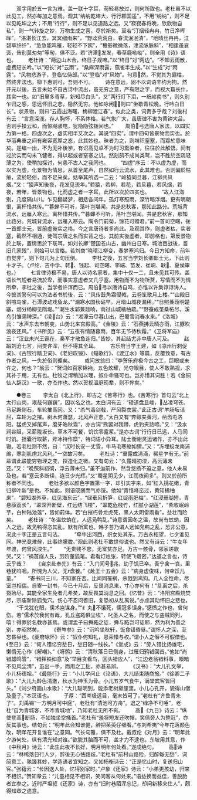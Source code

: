 <!-- { "loadSidebar": true } -->
　　双字用於五一言为难，盖一联十字耳，苟轻易放过，则何所取也。老杜虽不以此见工，然亦每加之意焉。观其“纳纳乾坤大，行行郡国遥”，不用“纳纳”，则不足以见乾坤之大；不用“行行”，则不足以见道路之远。又“寂寂春将晚，欣欣物自私”，则一气转旋之妙，万物生成之喜，尽於斯矣。至若“汀烟轻冉冉，竹日净晖晖”，“湛湛长江去，冥冥细雨来”，“野迳荒荒白，春流泯泯清”，“地晴丝冉冉，江碧草纤纤”，“急急能鸣雁，轻轻不下鸥”，“檐影微微落，津流脉脉斜”，“相逢虽衮衮，告别莫匆匆”等句，俱不泛。若“济潭发发，春草鹿呦呦”，则全用《诗》语也。
　　老杜诗：“两边山木合，终日子规啼。”以“终日”对“两边”。“不知云雨散，虚费短长吟。”以“短长”对“云雨”。“桑麻深雨露，燕雀半生成。”以“生成”对“雨露”。“风物悲游子，登临忆侍郎。”以“登临”对“风物”。句意然，不觉其为偏枯，然终非法也。柳下惠则可，吾则不可。
　　诗在意远，固不以词语丰约为拘。然开元以後，五言未始不自古诗中流出，虽无穷之意，严有限之字，而视大篇长什，其实一也。如“旧里多青草，新知尽白头”，又“两行灯下泪，一纸岭南书”，则久别乍归之感，思远怀旧之悲，隐然无穷。他如咏闲，则曰“坐歇青松晚，行吟白日长”。状景物，则曰“云霞出海曙，梅柳渡江春”。似此之类，词贵多乎哉？刘後村有云：“言意深浅，存人胸怀，不系体格。若气象广大，虽唐律不害为黄钟大吕。否则手操云和，而惊飚骇电，犹隐隐弦拨间也。”
　　周伯弓选唐人家法，以四实为第一格，四虚次之，虚实相半又次之。其说“四实”，谓中四句皆景物而实也。於华丽典重之间有雍容宽厚之态，此其妙也。昧者为之，则堆积窒塞，而寡於意味矣。是编一出，不为无补後学，有识高见卓不为时习熏染者，往往於此解悟。间有过於实而句未飞健者，得以起或者窒塞之讥。然刻鹄不成尚类鹜，岂不胜於空疏轻薄之为，使稍加探讨，何患不古人之我同也。
　　“四虚”序云：不以虚为虚，而以实为虚，化景物为情思，从首至尾声，自然如行云流水，此其难也。否则偏於枯瘠，流於轻俗，而不足采矣。姑举其所选一二云：“岭猿同旦暮，江柳共风烟。”又：“猿声知後夜，花发见流年。”若猿，若柳，若花，若旦暮，若风烟，若夜，若年，皆景物也。化而虚之者一字耳，此所以次於四实也。
　　“故人江海别，几度隔山川。乍见翻疑梦，相悲各问年。孤灯寒照雨，深竹暗浮烟。更有明朝恨，离杯惜共传。”“暮蝉不可听，落叶岂堪闻。共是悲秋客，那知此路分。荒城背流水，远雁入寒云。离杯惜共传。”“暮蝉不可听，落叶岂堪闻。共是悲秋客，那知此路分。荒城背流水，远雁入寒云。陶令门前菊，馀花可赠君。”前一首司空曙，後一首郎士元，皆前虚後实之格。今之言唐诗者多尚此。及观其作，则虚者枯，实者塞，截然不相通，徒驾宗唐之名而实背之也。其前实後虚者，即前格也，第反景物於上联，置情思於下联耳。如刘长卿“楚国苍山古，幽州白日寒。城池百战後，耆旧几家残”，则始可以言格。若刘商“晓晴江柳变，春梦塞鸿归。今日方知命，前年自觉非”，则下句几为上句压倒。
　　李杜之後，五言当学刘长卿郎士元，下此则十才子。（卢纶、吉中孚、韩、钱起、司空曙、李端、苗发、崔峒、耿、夏侯审也。）
　　七言律诗极不易，唐人以诗名家者，集中十仅一二，且未见其可传。盖语长气短者易流於卑，而事实意虚者又几乎塞。用物而不为物所赘，写情而不为情所牵，李杜之後，当学者许浑而已。周伯弓以唐诗自鸣，亦惟以许集谆谆诲人。今摭其警句可以为法者书於後，云：“风传鼓角霜侵戟，云卷笙歌月上楼。”“山殿日斜喧鸟雀，石潭波动戏鱼龙。”“潮寒水国秋砧早，月暗山城夜漏稀。”“日照蒹葭明楚塞，烟分杨柳见隋堤。”“潮生水郭蒹葭响，雨过山城橘柚疏。”“野蚕成茧桑柘尽，溪鸟引雏蒲稗深。”《凌台》云：“湘潭云尽暮山出，巴蜀雪消春水来。”《洛城》云：“水声东去市朝变，山势北来宫殿高。”《金陵》云：“石燕拂云晴亦雨，江豚吹浪夜还风。”《书所见》云：“五夜有情随暮雨，百年无节待秋霜。”《卫将军庙》云：“汉业未兴王霸在，秦军才散鱼连归。”皆妙。其起结尤非中唐人可及。
　　赵嘏刘沧七言，间类许浑，但不得其全耳。
　　古乐府当学王建，如《凉州行刺促词》、《古钗行精卫词》、《老妇叹镜》、《短歌行》、《渡辽水》等篇，反覆致意，有古作者之风，一失於俗则俚矣。
　　或问放翁曰：“李贺乐府极今古之工，巨眼或未许之，何也？”翁云：“贺词如百家锦衲，五色炫耀，光夺眼目，使人不敢熟视，求其补于用，无有也。杜牧之谓稍加以理，奴仆命骚可也。岂亦惜其词胜！若《金铜仙人辞汉》一歌，亦杰作也。然以贺视温庭筠辈，则不侔矣。”



　　●卷三
　　李太白《北上行》，即古之《苦寒行》也。《苦寒行》首句云“北上太行山岗，艰哉何巍巍”，因以名之也。太白词有云：“磴道盘且峻，丛凌穹苍。马足蹶侧石，车轮摧高冈。又：“杀气毒剑戟，严风裂衣裳。”此正古词“羊肠坂诘屈，车轮为之摧。树木何萧瑟，北风声正悲。”太白又有“奔鲸夹黄河，凿齿屯洛阳。猛虎又掉尾声，磨牙皓秋霜”，亦古词“熊罢对我蹲，虎豹夹路啼。”又：“汲水涧谷阻，采薪陇坂长。草木不可餐，饥饮零露浆。”是亦古词“行行日已远，人马同时饥。担囊行取薪，斧冰持作糜”，特词语小异耳。陆士衡谢灵运诸作，亦不出此辙。若老杜则不然，曰：“汉时长安一丈雪，牛马毛寒缩如猬。”又：“冻埋蛟龙南浦缩，寒刮肌虏北风利。”一空故习矣。
　　老杜诗：“重露成涓滴，稀星乍有无。”前辈谓此联能穷物理之变，探造化之微。又有句云：“久露晴初湿，高云薄未还。”又：“晚照斜初彻，浮云薄未归。”虽不迨前作，然含悠扬不迫之意，他人未易及也。若“塞云多断续，连日少光辉。”又“蜀星阴见少，江雨夜闻多”。则又於前所称者不同也。
　　老杜多欲以颜色字置第一字，却引实字来，如“红入桃花嫩，青归柳叶新”是也。不如此，则语既弱而气亦馁。他如“青惜峰峦过，黄知橘柚来”，“碧知湖外草，红见海东云”，“绿垂风折笋，红绽雨肥梅”，“红浸珊瑚短，青悬薜荔长”，“翠深开断壁，红远结飞楼”，“翠乾危栈竹，红腻小湖莲”，“紫收岷岭芋，白种陆池莲”，皆如前体。若“白摧朽骨龙虎死，黑人太阴雷雨垂”，益壮而险矣。
　　老杜诗：“冬温蚊蚋在，人远凫鸭乱。”诗意谓因冬之温，故尚有蚊蚋，因人之远，故凫鸭得恣其乱，默有所寓也。韩子苍乃谓人远如凫鸭之乱，恐非公意。况此十字正是五言句法。
　　“牵牛出河西，织女处其东。万古永相望，七夕谁见同。神光竟难候，此事终朦胧。”观此则老杜不敢世俗说也。然又有诗云：“牛女年年渡，何曾风浪生。”
　　“无贵贱不悲，无富贫亦足。万古一骸骨，邻家递歌哭。”又：“祸首燧人氏，厉阶董狐笔。君看灯烛张，转使飞蛾密。”达道之言也，诗云乎哉？
　　《自京赴奉先》有云：“入门闻号兆，幼子饥已卒。吾宁舍一哀，里巷犹呜咽。所愧为人父，无г盘餐。”《赴王十五会》云：“病身虚俊味，何幸饫儿童。”
　　“寄书问三川，不知家在否。比闻同罹祸，杀戮到鸡狗。几人全性命，尽室岂相偶。自寄一封书，今已十月后，反畏消息来，寸心亦何有！”乱离之后，杀戮殆尽，其能全家生免者几希矣，故反畏其消息之回。《忆昔》云：“洛阳宫殿烧焚尽，宗庙新除狐兔穴。伤心不忍问耆旧，复恐初从乱离说。”亦虑其动怀旧之悲也。
　　“干戈犹在眼，儒术岂谋身。”“纟丸不饿死，儒冠多误身。”感愤之作也，曾何伤。若“儒术於我何有哉，孔丘盗跖俱尘埃”，叱圣人之名，而使之与盗贼同列，嘻！得罪於名教亦甚焉。或谓孟子曰舜跖之徒，舜与跖岂可徒耶，然为利为善之别，亦昭然矣。
　　《寄岑参》云：“沉吟坐秋轩，饭食错昏昼。”谓怀人之深，至忘昏昼也。《夔府咏怀》云：“奴仆何知礼，恩荣错与权。”谓小人之僭不可假借也。《至日》云：“何人错忆穷愁日，愁日随一线长。”《堂成》云：“旁人错比扬雄宅，懒惰无心作《解嘲》。”《呀鹘》云：“清秋落日已侧身，过雁归鸦错回首。”他如“尚错雄鸣管”，“错挥铁如意”及“举目贪看鸟，回头错应人”，“江边老翁错料事，眼暗不见风尘清”，虽出一手，而用之工拙，亦甚易辨。
　　《汉书》：“大儿孔文举，小儿杨德祖。”《最能行》云：“小儿学问止《论语》，大儿结束随商旅。”《徐卿二子歌》：“大儿九龄色清澈，秋水为神玉为骨。小儿五岁气食牛，满堂宾客皆回头。”《刘少府画山水歌》：“大儿聪明到，能添老树巅崖里。小儿心孔开，貌得山僧及童子。”本汉语也。
　　子厚：“西岑极远目，毫末皆可了。”老杜有“齐鲁青未了”。刘禹锡“一方明月可中庭”，老杜有“清池可方舟”。退之“绿净不可唾”，老杜“自为青城客，不咋青城地”，乃知老杜无所不有。
　　高《九日》诗云：“纵使登高断肠，不如独坐空搔首。”老杜有“羞将短发还吹帽，笑倩旁人为整冠”，亦反其事也。结句云：“明年此会知谁健，醉把茱萸仔细看。”与刘希夷“今年花落颜色改，明年花开复谁在”之意同。气长句雅，俱不及杜。戴叔伦《对月》云：“明年此夕游何处，纵有清光知对谁。”欲脱其胎而不可，盖才力不逮也。东坡用其意，作《中秋月》诗云：“此生此夜不长好，明月明年何处看。”遂成绝句。
　　高诗云：“林稀落日行人少，醉後无心怯路歧。”老杜有“前村山路险，归醉每无愁”，词简意工，孰臻其妙，学造语者宜知之。又如杨衡诗云：“正是忆山时，复送归山客。”张籍云：“长因送人处，忆得别家时。”卢象《还家》诗云：“小弟更孩幼，归来不相识。”贺知章云：“儿童相见不相识，笑问客从何处来。”语益换而益佳，善脱胎者宜参之。近时严坦叔《还家》诗，亦有“旧时巷陌浑忘记，却问新移来住人”，颇得知章之遗意。
